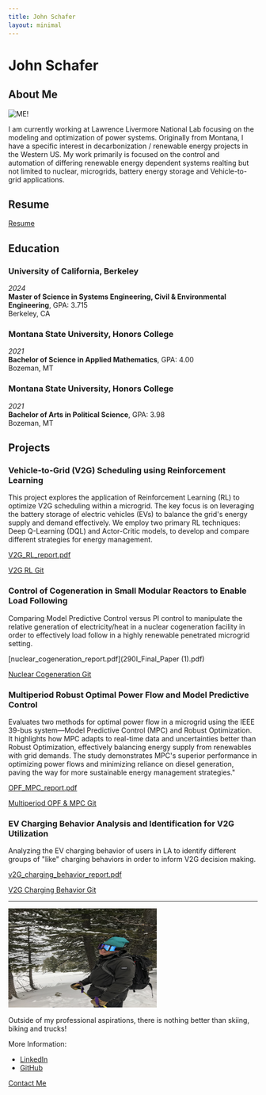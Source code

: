 ```yaml
---
title: John Schafer
layout: minimal
---
```


# John Schafer

## About Me


<img src="J_Schafer2_067_CFStaff.jpg" alt="ME!" width="300" height="200">


I am currently working at Lawrence Livermore National Lab focusing on the modeling and optimization of power systems. Originally from Montana, I have a specific interest in decarbonization / renewable energy projects in the Western US. My work primarily is focused on the control and automation of differing renewable energy dependent systems realting but not limited to nuclear, microgrids, battery energy storage and Vehicle-to-grid applications. 

## Resume
[Resume](resume_JOHN_SCHAFER.pdf)

## Education

### University of California, Berkeley
_2024_  
**Master of Science in Systems Engineering, Civil & Environmental Engineering**, GPA: 3.715  
Berkeley, CA

### Montana State University, Honors College
_2021_  
**Bachelor of Science in Applied Mathematics**, GPA: 4.00  
Bozeman, MT

### Montana State University, Honors College
_2021_  
**Bachelor of Arts in Political Science**, GPA: 3.98  
Bozeman, MT

## Projects
### Vehicle-to-Grid (V2G) Scheduling using Reinforcement Learning
This project explores the application of Reinforcement Learning (RL) to optimize V2G scheduling within a microgrid. The key focus is on leveraging the battery storage of electric vehicles (EVs) to balance the grid's energy supply and demand effectively. We employ two primary RL techniques: Deep Q-Learning (DQL) and Actor-Critic models, to develop and compare different strategies for energy management.

[V2G_RL_report.pdf](V2G_Reinforcement_Learning_Report.pdf)

[V2G RL Git](https://github.com/johnschafer406/V2G_Reinforcement_Learning)


### Control of Cogeneration in Small Modular Reactors to Enable Load Following
Comparing Model Predictive Control versus PI control to manipulate the relative generation of electricity/heat in a nuclear cogeneration facility in order to effectively load follow in a highly renewable penetrated microgrid setting.

[nuclear_cogeneration_report.pdf](290I_Final_Paper (1).pdf)

[Nuclear Cogeneration Git](https://github.com/johnschafer406/SMR_nuclear_cogeneration_control)

### Multiperiod Robust Optimal Power Flow and Model Predictive Control
Evaluates two methods for optimal power flow in a microgrid using the IEEE 39-bus system—Model Predictive Control (MPC) and Robust Optimization. It highlights how MPC adapts to real-time data and uncertainties better than Robust Optimization, effectively balancing energy supply from renewables with grid demands. The study demonstrates MPC's superior performance in optimizing power flows and minimizing reliance on diesel generation, paving the way for more sustainable energy management strategies."

[OPF_MPC_report.pdf](OPF_report.pdf)

[Multiperiod OPF & MPC Git](https://github.com/carlacupcake/CE295-OPF)

### EV Charging Behavior Analysis and Identification for V2G Utilization
Analyzing the EV charging behavior of users in LA to identify different groups of "like" charging behaviors in order to inform V2G decision making.

[v2G_charging_behavior_report.pdf](263_final_project_v2g.pdf)

[V2G Charging Behavior Git](https://github.com/johnschafer406/v2g_charging_behavior)


---
<img src="IMG_5261.jpeg" alt="ME!" width="300" height="200">

Outside of my professional aspirations, there is nothing better than skiing, biking and trucks!


More Information:
- [LinkedIn](https://www.linkedin.com/in/john-schafer-5a3271204/)
- [GitHub](https://github.com/johnschafer406)


[Contact Me](mailto:john_schafer@berkeley.edu)
